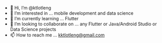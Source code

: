 - 👋 Hi, I’m @ktlotleng
- 👀 I’m interested in ... mobile development and data science
- 🌱 I’m currently learning ... Flutter
- 💞️ I’m looking to collaborate on ... any Flutter or Java/Android Studio or Data Science projects
- 📫 How to reach me ... kktlotleng@gmail.com

<!---
ktlotleng/ktlotleng is a ✨ special ✨ repository because its `README.md` (this file) appears on your GitHub profile.
You can click the Preview link to take a look at your changes.
--->
